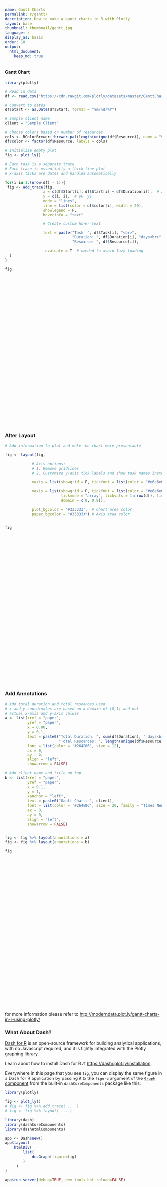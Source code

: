 ```yaml
---
name: Gantt Charts
permalink: r/gantt/
description: How to make a gantt charts in R with Plotly
layout: base
thumbnail: thumbnail/gantt.jpg
language: r
display_as: basic
order: 10
output:
  html_document:
    keep_md: true
---
```



#### Gantt Chart


```r
library(plotly)

# Read in data
df <- read.csv("https://cdn.rawgit.com/plotly/datasets/master/GanttChart-updated.csv", stringsAsFactors = F)

# Convert to dates
df$Start <- as.Date(df$Start, format = "%m/%d/%Y")

# Sample client name
client = "Sample Client"

# Choose colors based on number of resources
cols <- RColorBrewer::brewer.pal(length(unique(df$Resource)), name = "Set3")
df$color <- factor(df$Resource, labels = cols)

# Initialize empty plot
fig <- plot_ly()

# Each task is a separate trace
# Each trace is essentially a thick line plot
# x-axis ticks are dates and handled automatically

for(i in 1:(nrow(df) - 1)){
 fig <- add_trace(fig,
                 x = c(df$Start[i], df$Start[i] + df$Duration[i]),  # x0, x1
                 y = c(i, i),  # y0, y1
                 mode = "lines",
                 line = list(color = df$color[i], width = 20),
                 showlegend = F,
                 hoverinfo = "text",

                 # Create custom hover text

                 text = paste("Task: ", df$Task[i], "<br>",
                              "Duration: ", df$Duration[i], "days<br>",
                              "Resource: ", df$Resource[i]),

                  evaluate = T  # needed to avoid lazy loading
  )
}

fig
```

<div id="htmlwidget-2bb171ac820bd0820af3" style="width:672px;height:480px;" class="plotly html-widget"></div>
<script type="application/json" data-for="htmlwidget-2bb171ac820bd0820af3">{"x":{"visdat":{"297435fd520":["function () ","plotlyVisDat"]},"cur_data":"297435fd520","attrs":{"297435fd520":{"alpha_stroke":1,"sizes":[10,100],"spans":[1,20],"x":["2016-01-01","2016-02-20"],"y":[1,1],"mode":"lines","line":{"color":"#8DD3C7","width":20},"showlegend":false,"hoverinfo":"text","text":"Task:  Task 1 <br> Duration:  50 days<br> Resource:  A","evaluate":true,"inherit":true},"297435fd520.1":{"alpha_stroke":1,"sizes":[10,100],"spans":[1,20],"x":["2016-02-20","2016-03-16"],"y":[2,2],"mode":"lines","line":{"color":"#FFFFB3","width":20},"showlegend":false,"hoverinfo":"text","text":"Task:  Task 2 <br> Duration:  25 days<br> Resource:  B","evaluate":true,"inherit":true},"297435fd520.2":{"alpha_stroke":1,"sizes":[10,100],"spans":[1,20],"x":["2016-01-01","2016-04-10"],"y":[3,3],"mode":"lines","line":{"color":"#BEBADA","width":20},"showlegend":false,"hoverinfo":"text","text":"Task:  Task 3 <br> Duration:  100 days<br> Resource:  C","evaluate":true,"inherit":true},"297435fd520.3":{"alpha_stroke":1,"sizes":[10,100],"spans":[1,20],"x":["2016-04-10","2016-06-09"],"y":[4,4],"mode":"lines","line":{"color":"#BEBADA","width":20},"showlegend":false,"hoverinfo":"text","text":"Task:  Task 4 <br> Duration:  60 days<br> Resource:  C","evaluate":true,"inherit":true},"297435fd520.4":{"alpha_stroke":1,"sizes":[10,100],"spans":[1,20],"x":["2016-06-09","2016-07-09"],"y":[5,5],"mode":"lines","line":{"color":"#BEBADA","width":20},"showlegend":false,"hoverinfo":"text","text":"Task:  Task 5 <br> Duration:  30 days<br> Resource:  C","evaluate":true,"inherit":true},"297435fd520.5":{"alpha_stroke":1,"sizes":[10,100],"spans":[1,20],"x":["2016-04-10","2016-09-07"],"y":[6,6],"mode":"lines","line":{"color":"#8DD3C7","width":20},"showlegend":false,"hoverinfo":"text","text":"Task:  Task 6 <br> Duration:  150 days<br> Resource:  A","evaluate":true,"inherit":true},"297435fd520.6":{"alpha_stroke":1,"sizes":[10,100],"spans":[1,20],"x":["2016-09-07","2016-11-26"],"y":[7,7],"mode":"lines","line":{"color":"#FFFFB3","width":20},"showlegend":false,"hoverinfo":"text","text":"Task:  Task 7 <br> Duration:  80 days<br> Resource:  B","evaluate":true,"inherit":true}},"layout":{"margin":{"b":40,"l":60,"t":25,"r":10},"xaxis":{"domain":[0,1],"automargin":true,"title":[]},"yaxis":{"domain":[0,1],"automargin":true,"title":[]},"hovermode":"closest","showlegend":false},"source":"A","config":{"showSendToCloud":false},"data":[{"x":["2016-01-01","2016-02-20"],"y":[1,1],"mode":"lines","line":{"color":"#8DD3C7","width":20},"showlegend":false,"hoverinfo":["text","text"],"text":["Task:  Task 1 <br> Duration:  50 days<br> Resource:  A","Task:  Task 1 <br> Duration:  50 days<br> Resource:  A"],"evaluate":true,"type":"scatter","marker":{"color":"rgba(31,119,180,1)","line":{"color":"rgba(31,119,180,1)"}},"error_y":{"color":"rgba(31,119,180,1)"},"error_x":{"color":"rgba(31,119,180,1)"},"xaxis":"x","yaxis":"y","frame":null},{"x":["2016-02-20","2016-03-16"],"y":[2,2],"mode":"lines","line":{"color":"#FFFFB3","width":20},"showlegend":false,"hoverinfo":["text","text"],"text":["Task:  Task 2 <br> Duration:  25 days<br> Resource:  B","Task:  Task 2 <br> Duration:  25 days<br> Resource:  B"],"evaluate":true,"type":"scatter","marker":{"color":"rgba(255,127,14,1)","line":{"color":"rgba(255,127,14,1)"}},"error_y":{"color":"rgba(255,127,14,1)"},"error_x":{"color":"rgba(255,127,14,1)"},"xaxis":"x","yaxis":"y","frame":null},{"x":["2016-01-01","2016-04-10"],"y":[3,3],"mode":"lines","line":{"color":"#BEBADA","width":20},"showlegend":false,"hoverinfo":["text","text"],"text":["Task:  Task 3 <br> Duration:  100 days<br> Resource:  C","Task:  Task 3 <br> Duration:  100 days<br> Resource:  C"],"evaluate":true,"type":"scatter","marker":{"color":"rgba(44,160,44,1)","line":{"color":"rgba(44,160,44,1)"}},"error_y":{"color":"rgba(44,160,44,1)"},"error_x":{"color":"rgba(44,160,44,1)"},"xaxis":"x","yaxis":"y","frame":null},{"x":["2016-04-10","2016-06-09"],"y":[4,4],"mode":"lines","line":{"color":"#BEBADA","width":20},"showlegend":false,"hoverinfo":["text","text"],"text":["Task:  Task 4 <br> Duration:  60 days<br> Resource:  C","Task:  Task 4 <br> Duration:  60 days<br> Resource:  C"],"evaluate":true,"type":"scatter","marker":{"color":"rgba(214,39,40,1)","line":{"color":"rgba(214,39,40,1)"}},"error_y":{"color":"rgba(214,39,40,1)"},"error_x":{"color":"rgba(214,39,40,1)"},"xaxis":"x","yaxis":"y","frame":null},{"x":["2016-06-09","2016-07-09"],"y":[5,5],"mode":"lines","line":{"color":"#BEBADA","width":20},"showlegend":false,"hoverinfo":["text","text"],"text":["Task:  Task 5 <br> Duration:  30 days<br> Resource:  C","Task:  Task 5 <br> Duration:  30 days<br> Resource:  C"],"evaluate":true,"type":"scatter","marker":{"color":"rgba(148,103,189,1)","line":{"color":"rgba(148,103,189,1)"}},"error_y":{"color":"rgba(148,103,189,1)"},"error_x":{"color":"rgba(148,103,189,1)"},"xaxis":"x","yaxis":"y","frame":null},{"x":["2016-04-10","2016-09-07"],"y":[6,6],"mode":"lines","line":{"color":"#8DD3C7","width":20},"showlegend":false,"hoverinfo":["text","text"],"text":["Task:  Task 6 <br> Duration:  150 days<br> Resource:  A","Task:  Task 6 <br> Duration:  150 days<br> Resource:  A"],"evaluate":true,"type":"scatter","marker":{"color":"rgba(140,86,75,1)","line":{"color":"rgba(140,86,75,1)"}},"error_y":{"color":"rgba(140,86,75,1)"},"error_x":{"color":"rgba(140,86,75,1)"},"xaxis":"x","yaxis":"y","frame":null},{"x":["2016-09-07","2016-11-26"],"y":[7,7],"mode":"lines","line":{"color":"#FFFFB3","width":20},"showlegend":false,"hoverinfo":["text","text"],"text":["Task:  Task 7 <br> Duration:  80 days<br> Resource:  B","Task:  Task 7 <br> Duration:  80 days<br> Resource:  B"],"evaluate":true,"type":"scatter","marker":{"color":"rgba(227,119,194,1)","line":{"color":"rgba(227,119,194,1)"}},"error_y":{"color":"rgba(227,119,194,1)"},"error_x":{"color":"rgba(227,119,194,1)"},"xaxis":"x","yaxis":"y","frame":null}],"highlight":{"on":"plotly_click","persistent":false,"dynamic":false,"selectize":false,"opacityDim":0.2,"selected":{"opacity":1},"debounce":0},"shinyEvents":["plotly_hover","plotly_click","plotly_selected","plotly_relayout","plotly_brushed","plotly_brushing","plotly_clickannotation","plotly_doubleclick","plotly_deselect","plotly_afterplot","plotly_sunburstclick"],"base_url":"https://plot.ly"},"evals":[],"jsHooks":[]}</script>

### Alter Layout


```r
# Add information to plot and make the chart more presentable

fig <- layout(fig,

            # Axis options:
            # 1. Remove gridlines
            # 2. Customize y-axis tick labels and show task names instead of numbers

            xaxis = list(showgrid = F, tickfont = list(color = "#e6e6e6")),

            yaxis = list(showgrid = F, tickfont = list(color = "#e6e6e6"),
                         tickmode = "array", tickvals = 1:nrow(df), ticktext = unique(df$Task),
                         domain = c(0, 0.9)),

            plot_bgcolor = "#333333",  # Chart area color
            paper_bgcolor = "#333333") # Axis area color


fig
```

<div id="htmlwidget-105221d9bcf426db155e" style="width:672px;height:480px;" class="plotly html-widget"></div>
<script type="application/json" data-for="htmlwidget-105221d9bcf426db155e">{"x":{"visdat":{"297435fd520":["function () ","plotlyVisDat"]},"cur_data":"297435fd520","attrs":{"297435fd520":{"alpha_stroke":1,"sizes":[10,100],"spans":[1,20],"x":["2016-01-01","2016-02-20"],"y":[1,1],"mode":"lines","line":{"color":"#8DD3C7","width":20},"showlegend":false,"hoverinfo":"text","text":"Task:  Task 1 <br> Duration:  50 days<br> Resource:  A","evaluate":true,"inherit":true},"297435fd520.1":{"alpha_stroke":1,"sizes":[10,100],"spans":[1,20],"x":["2016-02-20","2016-03-16"],"y":[2,2],"mode":"lines","line":{"color":"#FFFFB3","width":20},"showlegend":false,"hoverinfo":"text","text":"Task:  Task 2 <br> Duration:  25 days<br> Resource:  B","evaluate":true,"inherit":true},"297435fd520.2":{"alpha_stroke":1,"sizes":[10,100],"spans":[1,20],"x":["2016-01-01","2016-04-10"],"y":[3,3],"mode":"lines","line":{"color":"#BEBADA","width":20},"showlegend":false,"hoverinfo":"text","text":"Task:  Task 3 <br> Duration:  100 days<br> Resource:  C","evaluate":true,"inherit":true},"297435fd520.3":{"alpha_stroke":1,"sizes":[10,100],"spans":[1,20],"x":["2016-04-10","2016-06-09"],"y":[4,4],"mode":"lines","line":{"color":"#BEBADA","width":20},"showlegend":false,"hoverinfo":"text","text":"Task:  Task 4 <br> Duration:  60 days<br> Resource:  C","evaluate":true,"inherit":true},"297435fd520.4":{"alpha_stroke":1,"sizes":[10,100],"spans":[1,20],"x":["2016-06-09","2016-07-09"],"y":[5,5],"mode":"lines","line":{"color":"#BEBADA","width":20},"showlegend":false,"hoverinfo":"text","text":"Task:  Task 5 <br> Duration:  30 days<br> Resource:  C","evaluate":true,"inherit":true},"297435fd520.5":{"alpha_stroke":1,"sizes":[10,100],"spans":[1,20],"x":["2016-04-10","2016-09-07"],"y":[6,6],"mode":"lines","line":{"color":"#8DD3C7","width":20},"showlegend":false,"hoverinfo":"text","text":"Task:  Task 6 <br> Duration:  150 days<br> Resource:  A","evaluate":true,"inherit":true},"297435fd520.6":{"alpha_stroke":1,"sizes":[10,100],"spans":[1,20],"x":["2016-09-07","2016-11-26"],"y":[7,7],"mode":"lines","line":{"color":"#FFFFB3","width":20},"showlegend":false,"hoverinfo":"text","text":"Task:  Task 7 <br> Duration:  80 days<br> Resource:  B","evaluate":true,"inherit":true}},"layout":{"margin":{"b":40,"l":60,"t":25,"r":10},"xaxis":{"domain":[0,1],"automargin":true,"showgrid":false,"tickfont":{"color":"#e6e6e6"},"title":[]},"yaxis":{"domain":[0,0.9],"automargin":true,"showgrid":false,"tickfont":{"color":"#e6e6e6"},"tickmode":"array","tickvals":[1,2,3,4,5,6,7,8],"ticktext":["Task 1","Task 2","Task 3","Task 4","Task 5","Task 6","Task 7","Task 8"],"title":[]},"plot_bgcolor":"#333333","paper_bgcolor":"#333333","hovermode":"closest","showlegend":false},"source":"A","config":{"showSendToCloud":false},"data":[{"x":["2016-01-01","2016-02-20"],"y":[1,1],"mode":"lines","line":{"color":"#8DD3C7","width":20},"showlegend":false,"hoverinfo":["text","text"],"text":["Task:  Task 1 <br> Duration:  50 days<br> Resource:  A","Task:  Task 1 <br> Duration:  50 days<br> Resource:  A"],"evaluate":true,"type":"scatter","marker":{"color":"rgba(31,119,180,1)","line":{"color":"rgba(31,119,180,1)"}},"error_y":{"color":"rgba(31,119,180,1)"},"error_x":{"color":"rgba(31,119,180,1)"},"xaxis":"x","yaxis":"y","frame":null},{"x":["2016-02-20","2016-03-16"],"y":[2,2],"mode":"lines","line":{"color":"#FFFFB3","width":20},"showlegend":false,"hoverinfo":["text","text"],"text":["Task:  Task 2 <br> Duration:  25 days<br> Resource:  B","Task:  Task 2 <br> Duration:  25 days<br> Resource:  B"],"evaluate":true,"type":"scatter","marker":{"color":"rgba(255,127,14,1)","line":{"color":"rgba(255,127,14,1)"}},"error_y":{"color":"rgba(255,127,14,1)"},"error_x":{"color":"rgba(255,127,14,1)"},"xaxis":"x","yaxis":"y","frame":null},{"x":["2016-01-01","2016-04-10"],"y":[3,3],"mode":"lines","line":{"color":"#BEBADA","width":20},"showlegend":false,"hoverinfo":["text","text"],"text":["Task:  Task 3 <br> Duration:  100 days<br> Resource:  C","Task:  Task 3 <br> Duration:  100 days<br> Resource:  C"],"evaluate":true,"type":"scatter","marker":{"color":"rgba(44,160,44,1)","line":{"color":"rgba(44,160,44,1)"}},"error_y":{"color":"rgba(44,160,44,1)"},"error_x":{"color":"rgba(44,160,44,1)"},"xaxis":"x","yaxis":"y","frame":null},{"x":["2016-04-10","2016-06-09"],"y":[4,4],"mode":"lines","line":{"color":"#BEBADA","width":20},"showlegend":false,"hoverinfo":["text","text"],"text":["Task:  Task 4 <br> Duration:  60 days<br> Resource:  C","Task:  Task 4 <br> Duration:  60 days<br> Resource:  C"],"evaluate":true,"type":"scatter","marker":{"color":"rgba(214,39,40,1)","line":{"color":"rgba(214,39,40,1)"}},"error_y":{"color":"rgba(214,39,40,1)"},"error_x":{"color":"rgba(214,39,40,1)"},"xaxis":"x","yaxis":"y","frame":null},{"x":["2016-06-09","2016-07-09"],"y":[5,5],"mode":"lines","line":{"color":"#BEBADA","width":20},"showlegend":false,"hoverinfo":["text","text"],"text":["Task:  Task 5 <br> Duration:  30 days<br> Resource:  C","Task:  Task 5 <br> Duration:  30 days<br> Resource:  C"],"evaluate":true,"type":"scatter","marker":{"color":"rgba(148,103,189,1)","line":{"color":"rgba(148,103,189,1)"}},"error_y":{"color":"rgba(148,103,189,1)"},"error_x":{"color":"rgba(148,103,189,1)"},"xaxis":"x","yaxis":"y","frame":null},{"x":["2016-04-10","2016-09-07"],"y":[6,6],"mode":"lines","line":{"color":"#8DD3C7","width":20},"showlegend":false,"hoverinfo":["text","text"],"text":["Task:  Task 6 <br> Duration:  150 days<br> Resource:  A","Task:  Task 6 <br> Duration:  150 days<br> Resource:  A"],"evaluate":true,"type":"scatter","marker":{"color":"rgba(140,86,75,1)","line":{"color":"rgba(140,86,75,1)"}},"error_y":{"color":"rgba(140,86,75,1)"},"error_x":{"color":"rgba(140,86,75,1)"},"xaxis":"x","yaxis":"y","frame":null},{"x":["2016-09-07","2016-11-26"],"y":[7,7],"mode":"lines","line":{"color":"#FFFFB3","width":20},"showlegend":false,"hoverinfo":["text","text"],"text":["Task:  Task 7 <br> Duration:  80 days<br> Resource:  B","Task:  Task 7 <br> Duration:  80 days<br> Resource:  B"],"evaluate":true,"type":"scatter","marker":{"color":"rgba(227,119,194,1)","line":{"color":"rgba(227,119,194,1)"}},"error_y":{"color":"rgba(227,119,194,1)"},"error_x":{"color":"rgba(227,119,194,1)"},"xaxis":"x","yaxis":"y","frame":null}],"highlight":{"on":"plotly_click","persistent":false,"dynamic":false,"selectize":false,"opacityDim":0.2,"selected":{"opacity":1},"debounce":0},"shinyEvents":["plotly_hover","plotly_click","plotly_selected","plotly_relayout","plotly_brushed","plotly_brushing","plotly_clickannotation","plotly_doubleclick","plotly_deselect","plotly_afterplot","plotly_sunburstclick"],"base_url":"https://plot.ly"},"evals":[],"jsHooks":[]}</script>

### Add Annotations


```r
# Add total duration and total resources used
# x and y coordinates are based on a domain of [0,1] and not
# actual x-axis and y-axis values
a <- list(xref = "paper",
          yref = "paper",
          x = 0.80,
          y = 0.1,
          text = paste0("Total Duration: ", sum(df$Duration), " days<br>",
                        "Total Resources: ", length(unique(df$Resource)), "<br>"),
          font = list(color = '#264E86', size = 12),
          ax = 0,
          ay = 0,
          align = "left",
          showarrow = FALSE)

# Add client name and title on top
b <- list(xref = "paper",
          yref = "paper",
          x = 0.1,
          y = 1,
          xanchor = "left",
          text = paste0("Gantt Chart: ", client),
          font = list(color = '#264E86', size = 20, family = "Times New Roman"),
          ax = 0,
          ay = 0,
          align = "left",
          showarrow = FALSE)


fig <- fig %>% layout(annotations = a) 
fig <- fig %>% layout(annotations = b)

fig
```

<div id="htmlwidget-497b9fc922af3d3d911a" style="width:672px;height:480px;" class="plotly html-widget"></div>
<script type="application/json" data-for="htmlwidget-497b9fc922af3d3d911a">{"x":{"visdat":{"297435fd520":["function () ","plotlyVisDat"]},"cur_data":"297435fd520","attrs":{"297435fd520":{"alpha_stroke":1,"sizes":[10,100],"spans":[1,20],"x":["2016-01-01","2016-02-20"],"y":[1,1],"mode":"lines","line":{"color":"#8DD3C7","width":20},"showlegend":false,"hoverinfo":"text","text":"Task:  Task 1 <br> Duration:  50 days<br> Resource:  A","evaluate":true,"inherit":true},"297435fd520.1":{"alpha_stroke":1,"sizes":[10,100],"spans":[1,20],"x":["2016-02-20","2016-03-16"],"y":[2,2],"mode":"lines","line":{"color":"#FFFFB3","width":20},"showlegend":false,"hoverinfo":"text","text":"Task:  Task 2 <br> Duration:  25 days<br> Resource:  B","evaluate":true,"inherit":true},"297435fd520.2":{"alpha_stroke":1,"sizes":[10,100],"spans":[1,20],"x":["2016-01-01","2016-04-10"],"y":[3,3],"mode":"lines","line":{"color":"#BEBADA","width":20},"showlegend":false,"hoverinfo":"text","text":"Task:  Task 3 <br> Duration:  100 days<br> Resource:  C","evaluate":true,"inherit":true},"297435fd520.3":{"alpha_stroke":1,"sizes":[10,100],"spans":[1,20],"x":["2016-04-10","2016-06-09"],"y":[4,4],"mode":"lines","line":{"color":"#BEBADA","width":20},"showlegend":false,"hoverinfo":"text","text":"Task:  Task 4 <br> Duration:  60 days<br> Resource:  C","evaluate":true,"inherit":true},"297435fd520.4":{"alpha_stroke":1,"sizes":[10,100],"spans":[1,20],"x":["2016-06-09","2016-07-09"],"y":[5,5],"mode":"lines","line":{"color":"#BEBADA","width":20},"showlegend":false,"hoverinfo":"text","text":"Task:  Task 5 <br> Duration:  30 days<br> Resource:  C","evaluate":true,"inherit":true},"297435fd520.5":{"alpha_stroke":1,"sizes":[10,100],"spans":[1,20],"x":["2016-04-10","2016-09-07"],"y":[6,6],"mode":"lines","line":{"color":"#8DD3C7","width":20},"showlegend":false,"hoverinfo":"text","text":"Task:  Task 6 <br> Duration:  150 days<br> Resource:  A","evaluate":true,"inherit":true},"297435fd520.6":{"alpha_stroke":1,"sizes":[10,100],"spans":[1,20],"x":["2016-09-07","2016-11-26"],"y":[7,7],"mode":"lines","line":{"color":"#FFFFB3","width":20},"showlegend":false,"hoverinfo":"text","text":"Task:  Task 7 <br> Duration:  80 days<br> Resource:  B","evaluate":true,"inherit":true}},"layout":{"margin":{"b":40,"l":60,"t":25,"r":10},"xaxis":{"domain":[0,1],"automargin":true,"showgrid":false,"tickfont":{"color":"#e6e6e6"},"title":[]},"yaxis":{"domain":[0,0.9],"automargin":true,"showgrid":false,"tickfont":{"color":"#e6e6e6"},"tickmode":"array","tickvals":[1,2,3,4,5,6,7,8],"ticktext":["Task 1","Task 2","Task 3","Task 4","Task 5","Task 6","Task 7","Task 8"],"title":[]},"plot_bgcolor":"#333333","paper_bgcolor":"#333333","annotations":[{"xref":"paper","yref":"paper","x":0.8,"y":0.1,"text":"Total Duration: 505 days<br>Total Resources: 3<br>","font":{"color":"#264E86","size":12},"ax":0,"ay":0,"align":"left","showarrow":false},{"xref":"paper","yref":"paper","x":0.8,"y":0.1,"text":"Total Duration: 505 days<br>Total Resources: 3<br>","font":{"color":"#264E86","size":12},"ax":0,"ay":0,"align":"left","showarrow":false},{"xref":"paper","yref":"paper","x":0.1,"y":1,"xanchor":"left","text":"Gantt Chart: Sample Client","font":{"color":"#264E86","size":20,"family":"Times New Roman"},"ax":0,"ay":0,"align":"left","showarrow":false},{"xref":"paper","yref":"paper","x":0.1,"y":1,"xanchor":"left","text":"Gantt Chart: Sample Client","font":{"color":"#264E86","size":20,"family":"Times New Roman"},"ax":0,"ay":0,"align":"left","showarrow":false},{"xref":"paper","yref":"paper","x":0.1,"y":1,"xanchor":"left","text":"Gantt Chart: Sample Client","font":{"color":"#264E86","size":20,"family":"Times New Roman"},"ax":0,"ay":0,"align":"left","showarrow":false}],"hovermode":"closest","showlegend":false},"source":"A","config":{"showSendToCloud":false},"data":[{"x":["2016-01-01","2016-02-20"],"y":[1,1],"mode":"lines","line":{"color":"#8DD3C7","width":20},"showlegend":false,"hoverinfo":["text","text"],"text":["Task:  Task 1 <br> Duration:  50 days<br> Resource:  A","Task:  Task 1 <br> Duration:  50 days<br> Resource:  A"],"evaluate":true,"type":"scatter","marker":{"color":"rgba(31,119,180,1)","line":{"color":"rgba(31,119,180,1)"}},"error_y":{"color":"rgba(31,119,180,1)"},"error_x":{"color":"rgba(31,119,180,1)"},"xaxis":"x","yaxis":"y","frame":null},{"x":["2016-02-20","2016-03-16"],"y":[2,2],"mode":"lines","line":{"color":"#FFFFB3","width":20},"showlegend":false,"hoverinfo":["text","text"],"text":["Task:  Task 2 <br> Duration:  25 days<br> Resource:  B","Task:  Task 2 <br> Duration:  25 days<br> Resource:  B"],"evaluate":true,"type":"scatter","marker":{"color":"rgba(255,127,14,1)","line":{"color":"rgba(255,127,14,1)"}},"error_y":{"color":"rgba(255,127,14,1)"},"error_x":{"color":"rgba(255,127,14,1)"},"xaxis":"x","yaxis":"y","frame":null},{"x":["2016-01-01","2016-04-10"],"y":[3,3],"mode":"lines","line":{"color":"#BEBADA","width":20},"showlegend":false,"hoverinfo":["text","text"],"text":["Task:  Task 3 <br> Duration:  100 days<br> Resource:  C","Task:  Task 3 <br> Duration:  100 days<br> Resource:  C"],"evaluate":true,"type":"scatter","marker":{"color":"rgba(44,160,44,1)","line":{"color":"rgba(44,160,44,1)"}},"error_y":{"color":"rgba(44,160,44,1)"},"error_x":{"color":"rgba(44,160,44,1)"},"xaxis":"x","yaxis":"y","frame":null},{"x":["2016-04-10","2016-06-09"],"y":[4,4],"mode":"lines","line":{"color":"#BEBADA","width":20},"showlegend":false,"hoverinfo":["text","text"],"text":["Task:  Task 4 <br> Duration:  60 days<br> Resource:  C","Task:  Task 4 <br> Duration:  60 days<br> Resource:  C"],"evaluate":true,"type":"scatter","marker":{"color":"rgba(214,39,40,1)","line":{"color":"rgba(214,39,40,1)"}},"error_y":{"color":"rgba(214,39,40,1)"},"error_x":{"color":"rgba(214,39,40,1)"},"xaxis":"x","yaxis":"y","frame":null},{"x":["2016-06-09","2016-07-09"],"y":[5,5],"mode":"lines","line":{"color":"#BEBADA","width":20},"showlegend":false,"hoverinfo":["text","text"],"text":["Task:  Task 5 <br> Duration:  30 days<br> Resource:  C","Task:  Task 5 <br> Duration:  30 days<br> Resource:  C"],"evaluate":true,"type":"scatter","marker":{"color":"rgba(148,103,189,1)","line":{"color":"rgba(148,103,189,1)"}},"error_y":{"color":"rgba(148,103,189,1)"},"error_x":{"color":"rgba(148,103,189,1)"},"xaxis":"x","yaxis":"y","frame":null},{"x":["2016-04-10","2016-09-07"],"y":[6,6],"mode":"lines","line":{"color":"#8DD3C7","width":20},"showlegend":false,"hoverinfo":["text","text"],"text":["Task:  Task 6 <br> Duration:  150 days<br> Resource:  A","Task:  Task 6 <br> Duration:  150 days<br> Resource:  A"],"evaluate":true,"type":"scatter","marker":{"color":"rgba(140,86,75,1)","line":{"color":"rgba(140,86,75,1)"}},"error_y":{"color":"rgba(140,86,75,1)"},"error_x":{"color":"rgba(140,86,75,1)"},"xaxis":"x","yaxis":"y","frame":null},{"x":["2016-09-07","2016-11-26"],"y":[7,7],"mode":"lines","line":{"color":"#FFFFB3","width":20},"showlegend":false,"hoverinfo":["text","text"],"text":["Task:  Task 7 <br> Duration:  80 days<br> Resource:  B","Task:  Task 7 <br> Duration:  80 days<br> Resource:  B"],"evaluate":true,"type":"scatter","marker":{"color":"rgba(227,119,194,1)","line":{"color":"rgba(227,119,194,1)"}},"error_y":{"color":"rgba(227,119,194,1)"},"error_x":{"color":"rgba(227,119,194,1)"},"xaxis":"x","yaxis":"y","frame":null}],"highlight":{"on":"plotly_click","persistent":false,"dynamic":false,"selectize":false,"opacityDim":0.2,"selected":{"opacity":1},"debounce":0},"shinyEvents":["plotly_hover","plotly_click","plotly_selected","plotly_relayout","plotly_brushed","plotly_brushing","plotly_clickannotation","plotly_doubleclick","plotly_deselect","plotly_afterplot","plotly_sunburstclick"],"base_url":"https://plot.ly"},"evals":[],"jsHooks":[]}</script>

for more information please refer to http://moderndata.plot.ly/gantt-charts-in-r-using-plotly/

### What About Dash?

[Dash for R](https://dashr.plot.ly/) is an open-source framework for building analytical applications, with no Javascript required, and it is tightly integrated with the Plotly graphing library. 

Learn about how to install Dash for R at https://dashr.plot.ly/installation.

Everywhere in this page that you see `fig`, you can display the same figure in a Dash for R application by passing it to the `figure` argument of the [`Graph` component](https://dashr.plot.ly/dash-core-components/graph) from the built-in `dashCoreComponents` package like this:


```r
library(plotly)

fig <- plot_ly() 
# fig <- fig %>% add_trace( ... )
# fig <- fig %>% layout( ... ) 

library(dash)
library(dashCoreComponents)
library(dashHtmlComponents)

app <- Dash$new()
app$layout(
    htmlDiv(
        list(
            dccGraph(figure=fig) 
        )
     )
)

app$run_server(debug=TRUE, dev_tools_hot_reload=FALSE)
```
